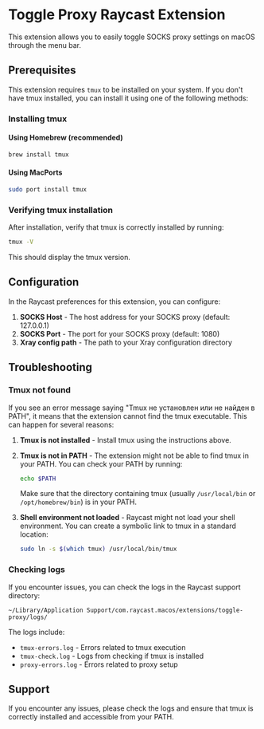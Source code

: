 # Toggle Proxy Raycast Extension

This extension allows you to easily toggle SOCKS proxy settings on macOS through the menu bar.

## Prerequisites

This extension requires `tmux` to be installed on your system. If you don't have tmux installed, you can install it using one of the following methods:

### Installing tmux

#### Using Homebrew (recommended)
```bash
brew install tmux
```

#### Using MacPorts
```bash
sudo port install tmux
```

### Verifying tmux installation
After installation, verify that tmux is correctly installed by running:
```bash
tmux -V
```

This should display the tmux version.

## Configuration

In the Raycast preferences for this extension, you can configure:

1. **SOCKS Host** - The host address for your SOCKS proxy (default: 127.0.0.1)
2. **SOCKS Port** - The port for your SOCKS proxy (default: 1080)
3. **Xray config path** - The path to your Xray configuration directory

## Troubleshooting

### Tmux not found

If you see an error message saying "Tmux не установлен или не найден в PATH", it means that the extension cannot find the tmux executable. This can happen for several reasons:

1. **Tmux is not installed** - Install tmux using the instructions above.
2. **Tmux is not in PATH** - The extension might not be able to find tmux in your PATH. You can check your PATH by running:
   ```bash
   echo $PATH
   ```
   
   Make sure that the directory containing tmux (usually `/usr/local/bin` or `/opt/homebrew/bin`) is in your PATH.

3. **Shell environment not loaded** - Raycast might not load your shell environment. You can create a symbolic link to tmux in a standard location:
   ```bash
   sudo ln -s $(which tmux) /usr/local/bin/tmux
   ```

### Checking logs

If you encounter issues, you can check the logs in the Raycast support directory:

```
~/Library/Application Support/com.raycast.macos/extensions/toggle-proxy/logs/
```

The logs include:
- `tmux-errors.log` - Errors related to tmux execution
- `tmux-check.log` - Logs from checking if tmux is installed
- `proxy-errors.log` - Errors related to proxy setup

## Support

If you encounter any issues, please check the logs and ensure that tmux is correctly installed and accessible from your PATH.